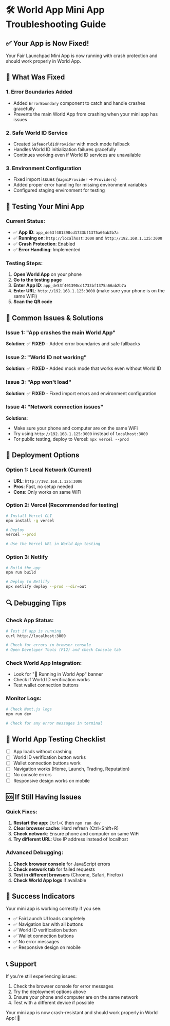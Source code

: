 # 🛠️ World App Mini App Troubleshooting Guide

## ✅ Your App is Now Fixed!

Your Fair Launchpad Mini App is now running with crash protection and should work properly in World App.

## 🔧 What Was Fixed

### 1. **Error Boundaries Added**
- Added `ErrorBoundary` component to catch and handle crashes gracefully
- Prevents the main World App from crashing when your mini app has issues

### 2. **Safe World ID Service**
- Created `SafeWorldIdProvider` with mock mode fallback
- Handles World ID initialization failures gracefully
- Continues working even if World ID services are unavailable

### 3. **Environment Configuration**
- Fixed import issues (`WagmiProvider` → `Providers`)
- Added proper error handling for missing environment variables
- Configured staging environment for testing

## 🧪 Testing Your Mini App

### Current Status:
- ✅ **App ID**: `app_de53f401390cd1733bf1375a66ab2b7a`
- ✅ **Running on**: `http://localhost:3000` and `http://192.168.1.125:3000`
- ✅ **Crash Protection**: Enabled
- ✅ **Error Handling**: Implemented

### Testing Steps:

1. **Open World App** on your phone
2. **Go to the testing page**
3. **Enter App ID**: `app_de53f401390cd1733bf1375a66ab2b7a`
4. **Enter URL**: `http://192.168.1.125:3000` (make sure your phone is on the same WiFi)
5. **Scan the QR code**

## 🚨 Common Issues & Solutions

### Issue 1: "App crashes the main World App"
**Solution**: ✅ **FIXED** - Added error boundaries and safe fallbacks

### Issue 2: "World ID not working"
**Solution**: ✅ **FIXED** - Added mock mode that works even without World ID

### Issue 3: "App won't load"
**Solution**: ✅ **FIXED** - Fixed import errors and environment configuration

### Issue 4: "Network connection issues"
**Solutions**:
- Make sure your phone and computer are on the same WiFi
- Try using `http://192.168.1.125:3000` instead of `localhost:3000`
- For public testing, deploy to Vercel: `npx vercel --prod`

## 🚀 Deployment Options

### Option 1: Local Network (Current)
- **URL**: `http://192.168.1.125:3000`
- **Pros**: Fast, no setup needed
- **Cons**: Only works on same WiFi

### Option 2: Vercel (Recommended for testing)
```bash
# Install Vercel CLI
npm install -g vercel

# Deploy
vercel --prod

# Use the Vercel URL in World App testing
```

### Option 3: Netlify
```bash
# Build the app
npm run build

# Deploy to Netlify
npx netlify deploy --prod --dir=out
```

## 🔍 Debugging Tips

### Check App Status:
```bash
# Test if app is running
curl http://localhost:3000

# Check for errors in browser console
# Open Developer Tools (F12) and check Console tab
```

### Check World App Integration:
- Look for "🚀 Running in World App" banner
- Check if World ID verification works
- Test wallet connection buttons

### Monitor Logs:
```bash
# Check Next.js logs
npm run dev

# Check for any error messages in terminal
```

## 📱 World App Testing Checklist

- [ ] App loads without crashing
- [ ] World ID verification button works
- [ ] Wallet connection buttons work
- [ ] Navigation works (Home, Launch, Trading, Reputation)
- [ ] No console errors
- [ ] Responsive design works on mobile

## 🆘 If Still Having Issues

### Quick Fixes:
1. **Restart the app**: `Ctrl+C` then `npm run dev`
2. **Clear browser cache**: Hard refresh (Ctrl+Shift+R)
3. **Check network**: Ensure phone and computer on same WiFi
4. **Try different URL**: Use IP address instead of localhost

### Advanced Debugging:
1. **Check browser console** for JavaScript errors
2. **Check network tab** for failed requests
3. **Test in different browsers** (Chrome, Safari, Firefox)
4. **Check World App logs** if available

## 🎯 Success Indicators

Your mini app is working correctly if you see:
- ✅ FairLaunch UI loads completely
- ✅ Navigation bar with all buttons
- ✅ World ID verification button
- ✅ Wallet connection buttons
- ✅ No error messages
- ✅ Responsive design on mobile

## 📞 Support

If you're still experiencing issues:
1. Check the browser console for error messages
2. Try the deployment options above
3. Ensure your phone and computer are on the same network
4. Test with a different device if possible

Your mini app is now crash-resistant and should work properly in World App! 🎉
